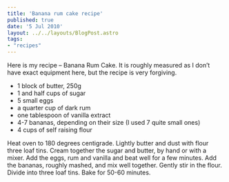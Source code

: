 ```yaml
---
title: 'Banana rum cake recipe'
published: true
date: '5 Jul 2010'
layout: ../../layouts/BlogPost.astro
tags:
- "recipes"
---
```


Here is my recipe – Banana Rum Cake. It is roughly measured as I don’t have exact equipment here, but the recipe is very forgiving.

* 1 block of butter, 250g
* 1 and half cups of sugar
* 5 small eggs
* a quarter cup of dark rum
* one tablespoon of vanilla extract
* 4-7 bananas, depending on their size (I used 7 quite small ones)
* 4 cups of self raising flour

Heat oven to 180 degrees centigrade. Lightly butter and dust with flour three loaf tins. Cream together the sugar and butter, by hand or with a mixer. Add the eggs, rum and vanilla and beat well for a few minutes. Add the bananas, roughly mashed, and mix well together. Gently stir in the flour. Divide into three loaf tins. Bake for 50-60 minutes.